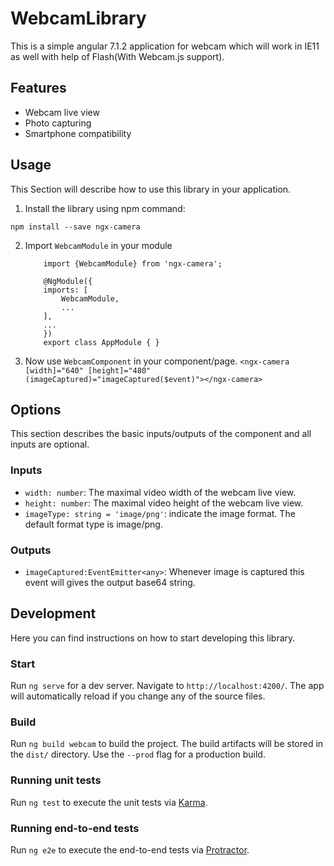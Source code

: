 # WebcamLibrary

This is a simple angular 7.1.2 application for webcam which will work in IE11 as well with help of Flash(With Webcam.js support).

## Features
* Webcam live view
* Photo capturing
* Smartphone compatibility

## Usage
This Section will describe how to use this library in your application.

1) Install the library using npm command:

`npm install --save ngx-camera`

2) Import `WebcamModule` in your module

    ```
        import {WebcamModule} from 'ngx-camera';

        @NgModule({
        imports: [
            WebcamModule,
            ...
        ],
        ...
        })
        export class AppModule { }

    ```

3) Now use `WebcamComponent` in your component/page.
    `<ngx-camera [width]="640" [height]="480" (imageCaptured)="imageCaptured($event)"></ngx-camera>`

## Options
This section describes the basic inputs/outputs of the component and all inputs are optional.

### Inputs

* `width: number`: The maximal video width of the webcam live view.
* `height: number`: The maximal video height of the webcam live view.
* `imageType: string = 'image/png'`: indicate the image format. The default format type is image/png. 

### Outputs

* `imageCaptured:EventEmitter<any>`: Whenever image is captured this event will gives the output base64 string.

## Development
Here you can find instructions on how to start developing this library.

### Start

Run `ng serve` for a dev server. Navigate to `http://localhost:4200/`. The app will automatically reload if you change any of the source files.

### Build

Run `ng build webcam` to build the project. The build artifacts will be stored in the `dist/` directory. Use the `--prod` flag for a production build.

### Running unit tests

Run `ng test` to execute the unit tests via [Karma](https://karma-runner.github.io).

### Running end-to-end tests

Run `ng e2e` to execute the end-to-end tests via [Protractor](http://www.protractortest.org/).